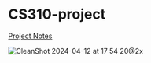 # CS310-project
[Project Notes](https://getupnote.com/share/notes/nANXvSpzR1ZvKZvOtHnIgR7OyTy1/0a4c9428-b44d-432f-a189-cc78bd3df420)

![CleanShot 2024-04-12 at 17 54 20@2x](https://github.com/EdrikC/CS310-project/assets/121407105/d24e9a4d-b0da-48cd-988f-79a1a971fd53)
